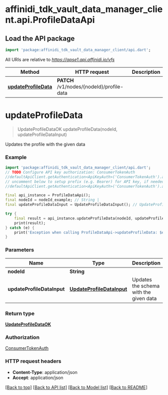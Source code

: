 # affinidi_tdk_vault_data_manager_client.api.ProfileDataApi

## Load the API package

```dart
import 'package:affinidi_tdk_vault_data_manager_client/api.dart';
```

All URIs are relative to *https://apse1.api.affinidi.io/vfs*

| Method                                                       | HTTP request                              | Description |
| ------------------------------------------------------------ | ----------------------------------------- | ----------- |
| [**updateProfileData**](ProfileDataApi.md#updateprofiledata) | **PATCH** /v1/nodes/{nodeId}/profile-data |

# **updateProfileData**

> UpdateProfileDataOK updateProfileData(nodeId, updateProfileDataInput)

Updates the profile with the given data

### Example

```dart
import 'package:affinidi_tdk_vault_data_manager_client/api.dart';
// TODO Configure API key authorization: ConsumerTokenAuth
//defaultApiClient.getAuthentication<ApiKeyAuth>('ConsumerTokenAuth').apiKey = 'YOUR_API_KEY';
// uncomment below to setup prefix (e.g. Bearer) for API key, if needed
//defaultApiClient.getAuthentication<ApiKeyAuth>('ConsumerTokenAuth').apiKeyPrefix = 'Bearer';

final api_instance = ProfileDataApi();
final nodeId = nodeId_example; // String |
final updateProfileDataInput = UpdateProfileDataInput(); // UpdateProfileDataInput | Updates the schema with the given data

try {
    final result = api_instance.updateProfileData(nodeId, updateProfileDataInput);
    print(result);
} catch (e) {
    print('Exception when calling ProfileDataApi->updateProfileData: $e\n');
}
```

### Parameters

| Name                       | Type                                                    | Description                            | Notes |
| -------------------------- | ------------------------------------------------------- | -------------------------------------- | ----- |
| **nodeId**                 | **String**                                              |                                        |
| **updateProfileDataInput** | [**UpdateProfileDataInput**](UpdateProfileDataInput.md) | Updates the schema with the given data |

### Return type

[**UpdateProfileDataOK**](UpdateProfileDataOK.md)

### Authorization

[ConsumerTokenAuth](../README.md#ConsumerTokenAuth)

### HTTP request headers

- **Content-Type**: application/json
- **Accept**: application/json

[[Back to top]](#) [[Back to API list]](../README.md#documentation-for-api-endpoints) [[Back to Model list]](../README.md#documentation-for-models) [[Back to README]](../README.md)
